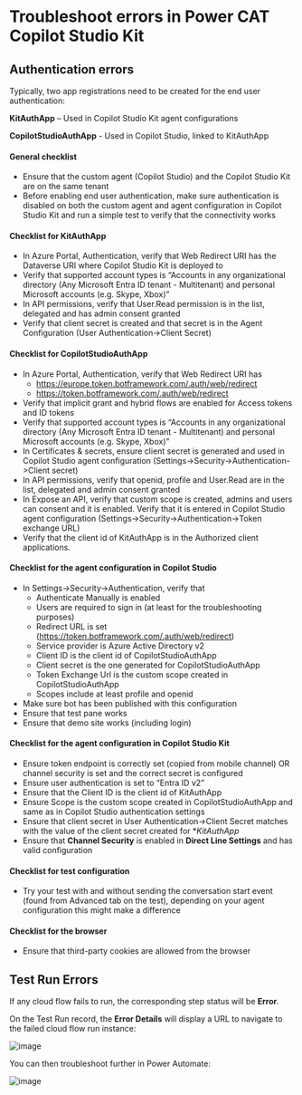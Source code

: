# Troubleshoot errors in Power CAT Copilot Studio Kit

## Authentication errors

Typically, two app registrations need to be created for the end user authentication:

**KitAuthApp** – Used in Copilot Studio Kit agent configurations

**CopilotStudioAuthApp**  - Used in Copilot Studio, linked to KitAuthApp

#### General checklist
* Ensure that the custom agent (Copilot Studio) and the Copilot Studio Kit are on the same tenant
* Before enabling end user authentication, make sure authentication is disabled on both the custom agent and agent configuration in Copilot Studio Kit and run a simple test to verify that the connectivity works

#### Checklist for KitAuthApp
* In Azure Portal, Authentication, verify that Web Redirect URI has the Dataverse URI where Copilot Studio Kit is deployed to
* Verify that supported account types is “Accounts in any organizational directory (Any Microsoft Entra ID tenant - Multitenant) and personal Microsoft accounts (e.g. Skype, Xbox)”
* In API permissions, verify that User.Read permission is in the list, delegated and has admin consent granted
* Verify that client secret is created and that secret is in the Agent Configuration (User Authentication->Client Secret)

#### Checklist for CopilotStudioAuthApp
*	In Azure Portal, Authentication, verify that Web Redirect URI has
    * https://europe.token.botframework.com/.auth/web/redirect
    * https://token.botframework.com/.auth/web/redirect	
* Verify that implicit grant and hybrid flows are enabled for Access tokens and ID tokens
* Verify that supported account types is “Accounts in any organizational directory (Any Microsoft Entra ID tenant - Multitenant) and personal Microsoft accounts (e.g. Skype, Xbox)”
* In Certificates & secrets, ensure client secret is generated and used in Copilot Studio agent configuration (Settings->Security->Authentication->Client secret)
* In API permissions, verify that openid, profile and User.Read are in the list, delegated and admin consent granted
* In Expose an API, verify that custom scope is created, admins and users can consent and it is enabled. Verify that it is entered in Copilot Studio agent configuration (Settings->Security->Authentication->Token exchange URL)
* Verify that the client id of KitAuthApp is in the Authorized client applications.

#### Checklist for the agent configuration in Copilot Studio
* In Settings->Security->Authentication, verify that
  * Authenticate Manually is enabled
  * Users are required to sign in (at least for the troubleshooting purposes)
  * Redirect URL is set (https://token.botframework.com/.auth/web/redirect)
  * Service provider is Azure Active Directory v2
  * Client ID is the client id of CopilotStudioAuthApp
  * Client secret is the one generated for CopilotStudioAuthApp
  * Token Exchange Url is the custom scope created in CopilotStudioAuthApp
  * Scopes include at least profile and openid
*	Make sure bot has been published with this configuration
*	Ensure that test pane works
*	Ensure that demo site works (including login)

#### Checklist for the agent configuration in Copilot Studio Kit
* Ensure token endpoint is correctly set (copied from mobile channel) OR channel security is set and the correct secret is configured
* Ensure user authentication is set to “Entra ID v2”
* Ensure that the Client ID is the client id of KitAuthApp
* Ensure  Scope is the custom scope created in CopilotStudioAuthApp and same as in Copilot Studio authentication settings
* Ensure	that client secret in User Authentication->Client Secret matches with the value of the client secret created for **KitAuthApp*
* Ensure that **Channel Security** is enabled in **Direct Line Settings** and has valid configuration

#### Checklist for test configuration
* Try your test with and without sending the conversation start event (found from Advanced tab on the test), depending on your agent configuration this might make a difference

#### Checklist for the browser
* Ensure that third-party cookies are allowed from the browser

## Test Run Errors

If any cloud flow fails to run, the corresponding step status will be **Error**.

On the Test Run record, the **Error Details** will display a URL to navigate to the failed cloud flow run instance:

![image](https://github.com/microsoft/Powercat-Copilotstudio-Accelerator/assets/37898885/1603d127-bc28-4c81-9235-e6c486f36347)

You can then troubleshoot further in Power Automate:

![image](https://github.com/microsoft/Powercat-Copilotstudio-Accelerator/assets/37898885/13e7e8bf-318a-480f-8ef7-1f2c87d8c7ea)
